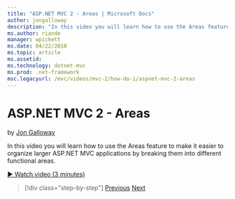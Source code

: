 ```yaml
---
title: "ASP.NET MVC 2 - Areas | Microsoft Docs"
author: jongalloway
description: "In this video you will learn how to use the Areas feature to make it easier to organize larger ASP.NET MVC applications by breaking them into different funct..."
ms.author: riande
manager: wpickett
ms.date: 04/22/2010
ms.topic: article
ms.assetid: 
ms.technology: dotnet-mvc
ms.prod: .net-framework
msc.legacyurl: /mvc/videos/mvc-2/how-do-i/aspnet-mvc-2-areas
---
```

ASP.NET MVC 2 - Areas
====================
by [Jon Galloway](https://github.com/jongalloway)

In this video you will learn how to use the Areas feature to make it easier to organize larger ASP.NET MVC applications by breaking them into different functional areas.

[&#9654; Watch video (3 minutes)](https://channel9.msdn.com/Blogs/ASP-NET-Site-Videos/aspnet-mvc-2-areas)

>[!div class="step-by-step"]
[Previous](mvc2-template-customization.md)
[Next](aspnet-mvc-2-render-action.md)
